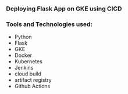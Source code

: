 ### Deploying Flask App on GKE using CICD
### Tools and Technologies used:
- Python
- Flask
- GKE
- Docker
- Kubernetes
- Jenkins
- cloud build
- artifact registry
- Github Actions
